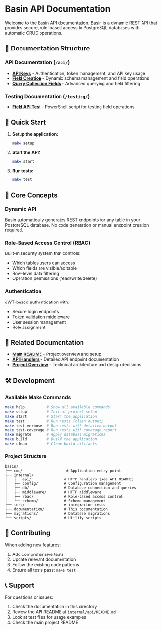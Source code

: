 # Basin API Documentation

Welcome to the Basin API documentation. Basin is a dynamic REST API that provides secure, role-based access to PostgreSQL databases with automatic CRUD operations.

## 📁 Documentation Structure

### API Documentation (`/api/`)
- **[API Keys](api/api-keys.md)** - Authentication, token management, and API key usage
- **[Field Creation](api/field-creation.md)** - Dynamic schema management and field operations  
- **[Query Collection Fields](api/query-collection-fields.md)** - Advanced querying and field filtering

### Testing Documentation (`/testing/`)
- **[Field API Test](testing/field-api-test.ps1)** - PowerShell script for testing field operations

## 🚀 Quick Start

1. **Setup the application:**
   ```bash
   make setup
   ```

2. **Start the API:**
   ```bash
   make start
   ```

3. **Run tests:**
   ```bash
   make test
   ```

## 📖 Core Concepts

### Dynamic API
Basin automatically generates REST endpoints for any table in your PostgreSQL database. No code generation or manual endpoint creation required.

### Role-Based Access Control (RBAC)
Built-in security system that controls:
- Which tables users can access
- Which fields are visible/editable
- Row-level data filtering
- Operation permissions (read/write/delete)

### Authentication
JWT-based authentication with:
- Secure login endpoints
- Token validation middleware
- User session management
- Role assignment

## 🔗 Related Documentation

- **[Main README](../README.md)** - Project overview and setup
- **[API Handlers](../internal/api/README.md)** - Detailed API endpoint documentation
- **[Project Overview](../Project.md)** - Technical architecture and design decisions

## 🛠️ Development

### Available Make Commands
```bash
make help          # Show all available commands
make setup         # Initial project setup
make start         # Start the application
make test          # Run tests (clean output)
make test-verbose  # Run tests with detailed output
make test-coverage # Run tests with coverage report
make migrate       # Apply database migrations
make build         # Build the application
make clean         # Clean build artifacts
```

### Project Structure
```
basin/
├── cmd/                    # Application entry point
├── internal/
│   ├── api/               # HTTP handlers (see API README)
│   ├── config/            # Configuration management
│   ├── db/                # Database connection and queries
│   ├── middleware/        # HTTP middleware
│   ├── rbac/              # Role-based access control
│   └── schema/            # Schema management
├── test/                  # Integration tests
├── documentation/         # This documentation
├── migrations/            # Database migrations
└── scripts/               # Utility scripts
```

## 📝 Contributing

When adding new features:
1. Add comprehensive tests
2. Update relevant documentation
3. Follow the existing code patterns
4. Ensure all tests pass: `make test`

## 📞 Support

For questions or issues:
1. Check the documentation in this directory
2. Review the API README at `internal/api/README.md`
3. Look at test files for usage examples
4. Check the main project README